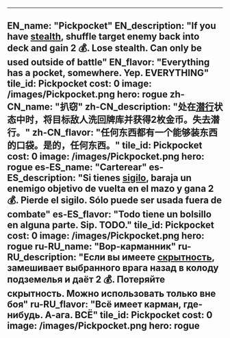 ---

EN_name: "Pickpocket"
EN_description: "If you have <u>stealth</u>, shuffle target enemy back into deck and gain 2 💰. Lose stealth. Can only be used outside of battle"
EN_flavor: "Everything has a pocket, somewhere. Yep. EVERYTHING"
tile_id: Pickpocket
cost: 0
image: /images/Pickpocket.png
hero: rogue
zh-CN_name: "扒窃"
zh-CN_description: "处在<u>潜行</u>状态中时，将目标敌人洗回牌库并获得2枚金币。失去潜行。"
zh-CN_flavor: "任何东西都有一个能够装东西的口袋。是的，任何东西。"
tile_id: Pickpocket
cost: 0
image: /images/Pickpocket.png
hero: rogue
es-ES_name: "Carterear"
es-ES_description: "Si tienes <u>sigilo</u>, baraja un enemigo objetivo de vuelta en el mazo y gana 2 💰. Pierde el sigilo. Sólo puede ser usada fuera de combate"
es-ES_flavor: "Todo tiene un bolsillo en alguna parte. Sip. TODO."
tile_id: Pickpocket
cost: 0
image: /images/Pickpocket.png
hero: rogue
ru-RU_name: "Вор-карманник"
ru-RU_description: "Если вы имеете <u>скрытность</u>, замешивает выбранного врага назад в колоду подземелья и даёт 2 💰. Потеряйте скрытность. Можно использовать только вне боя"
ru-RU_flavor: "Всё имеет карман, где-нибудь. А-ага. ВСЁ"
tile_id: Pickpocket
cost: 0
image: /images/Pickpocket.png
hero: rogue
---
